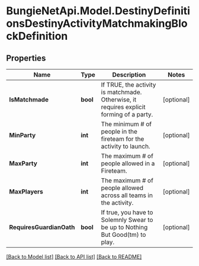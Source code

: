 
# BungieNetApi.Model.DestinyDefinitionsDestinyActivityMatchmakingBlockDefinition

## Properties

Name | Type | Description | Notes
------------ | ------------- | ------------- | -------------
**IsMatchmade** | **bool** | If TRUE, the activity is matchmade. Otherwise, it requires explicit forming of a party. | [optional] 
**MinParty** | **int** | The minimum # of people in the fireteam for the activity to launch. | [optional] 
**MaxParty** | **int** | The maximum # of people allowed in a Fireteam. | [optional] 
**MaxPlayers** | **int** | The maximum # of people allowed across all teams in the activity. | [optional] 
**RequiresGuardianOath** | **bool** | If true, you have to Solemnly Swear to be up to Nothing But Good(tm) to play. | [optional] 

[[Back to Model list]](../README.md#documentation-for-models)
[[Back to API list]](../README.md#documentation-for-api-endpoints)
[[Back to README]](../README.md)

